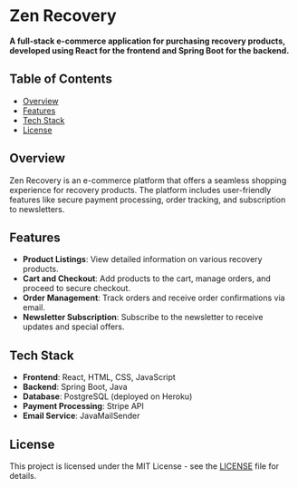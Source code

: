 # Zen Recovery

**A full-stack e-commerce application for purchasing recovery products, developed using React for the frontend and Spring Boot for the backend.**

## Table of Contents

- [Overview](#overview)
- [Features](#features)
- [Tech Stack](#tech-stack)
- [License](#license)

## Overview

Zen Recovery is an e-commerce platform that offers a seamless shopping experience for recovery products. The platform includes user-friendly features like secure payment processing, order tracking, and subscription to newsletters.

## Features

- **Product Listings**: View detailed information on various recovery products.
- **Cart and Checkout**: Add products to the cart, manage orders, and proceed to secure checkout.
- **Order Management**: Track orders and receive order confirmations via email.
- **Newsletter Subscription**: Subscribe to the newsletter to receive updates and special offers.

## Tech Stack

- **Frontend**: React, HTML, CSS, JavaScript
- **Backend**: Spring Boot, Java
- **Database**: PostgreSQL (deployed on Heroku)
- **Payment Processing**: Stripe API
- **Email Service**: JavaMailSender

  
## License

This project is licensed under the MIT License - see the [LICENSE](LICENSE) file for details.
